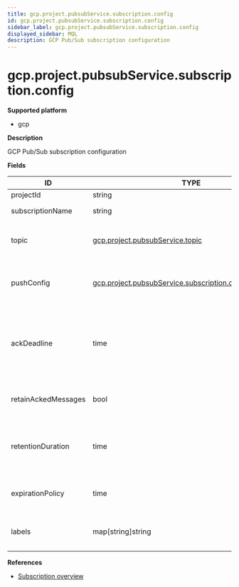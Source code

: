 ```yaml
---
title: gcp.project.pubsubService.subscription.config
id: gcp.project.pubsubService.subscription.config
sidebar_label: gcp.project.pubsubService.subscription.config
displayed_sidebar: MQL
description: GCP Pub/Sub subscription configuration
---
```


# gcp.project.pubsubService.subscription.config

**Supported platform**

- gcp

**Description**

GCP Pub/Sub subscription configuration

**Fields**

| ID                  | TYPE                                                                                                                    | DESCRIPTION                                                                            |
| ------------------- | ----------------------------------------------------------------------------------------------------------------------- | -------------------------------------------------------------------------------------- |
| projectId           | string                                                                                                                  | Project ID                                                                             |
| subscriptionName    | string                                                                                                                  | Subscription name                                                                      |
| topic               | [gcp.project.pubsubService.topic](gcp.project.pubsubservice.topic.md)                                                   | Topic to which the subscription points                                                 |
| pushConfig          | [gcp.project.pubsubService.subscription.config.pushconfig](gcp.project.pubsubservice.subscription.config.pushconfig.md) | Configuration for subscriptions that operate in push mode                              |
| ackDeadline         | time                                                                                                                    | Default maximum time a subscriber can take to acknowledge a message after receiving it |
| retainAckedMessages | bool                                                                                                                    | Whether to retain acknowledged messages                                                |
| retentionDuration   | time                                                                                                                    | How long to retain messages in the backlog after they're published                     |
| expirationPolicy    | time                                                                                                                    | Conditions for a subscription's expiration                                             |
| labels              | map[string]string                                                                                                       | The labels associated with this subscription                                           |

**References**

- [Subscription overview](https://cloud.google.com/pubsub/docs/subscription-overview)
